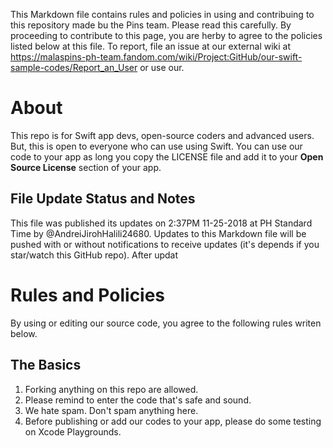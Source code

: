 This Markdown file contains rules and policies in using and contribuing to this repository made bu the Pins team. Please read this carefully.
By proceeding to contribute to this page, you are herby to agree to the policies listed below at this file. To report, file an issue at our external wiki at https://malaspins-ph-team.fandom.com/wiki/Project:GitHub/our-swift-sample-codes/Report_an_User or use our.

# About
This repo is for Swift app devs, open-source coders and advanced users. But, this is open to everyone who can use using Swift. You can use our code to your app as long you copy the LICENSE file and add it to your **Open Source License** section of your app.
## File Update Status and Notes
This file was published its updates on 2:37PM 11-25-2018 at PH Standard Time by @AndreiJirohHalili24680. Updates to this Markdown file will be pushed with or without notifications to receive updates (it's depends if you star/watch this GitHub repo). After updat

# Rules and Policies
By using or editing our source code, you agree to the following rules writen below.
## The Basics
1. Forking anything on this repo are allowed.
2. Please remind to enter the code that's safe and sound.
3. We hate spam. Don't spam anything here.
4. Before publishing or add our codes to your app, please do some testing on Xcode Playgrounds.
